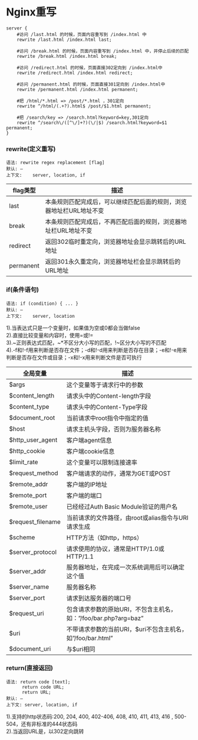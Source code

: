 # Nginx重写


```
server {
    #访问 /last.html 的时候，页面内容重写到 /index.html 中
    rewrite /last.html /index.html last;

    #访问 /break.html 的时候，页面内容重写到 /index.html 中，并停止后续的匹配
    rewrite /break.html /index.html break;

    #访问 /redirect.html 的时候，页面直接302定向到 /index.html中
    rewrite /redirect.html /index.html redirect;

    #访问 /permanent.html 的时候，页面直接301定向到 /index.html中
    rewrite /permanent.html /index.html permanent;

    #把 /html/*.html => /post/*.html ，301定向
    rewrite ^/html/(.+?).html$ /post/$1.html permanent;

    #把 /search/key => /search.html?keyword=key,301定向
    rewrite ^/search\/([^\/]+?)(\/|$) /search.html?keyword=$1 permanent;
}
```

### rewrite(定义重写)

```
语法: rewrite regex replacement [flag]
默认: —
上下文:	server, location, if
```

flag类型|描述
--|--
last|本条规则匹配完成后，可以继续匹配后面的规则，浏览器地址栏URL地址不变
break|本条规则匹配完成后，不再匹配后面的规则，浏览器地址栏URL地址不变
redirect|返回302临时重定向，浏览器地址会显示跳转后的URL地址
permanent|返回301永久重定向，浏览器地址栏会显示跳转后的URL地址

### if(条件语句)

```
语法: if (condition) { ... }
默认: —
上下文:	server, location
```

1).当表达式只是一个变量时，如果值为空或0都会当做false<br>
2).直接比较变量和内容时，使用=或!=<br>
3).~正则表达式匹配，~*不区分大小写的匹配，!~区分大小写的不匹配<br>
4).-f和!-f用来判断是否存在文件；-d和!-d用来判断是否存在目录；-e和!-e用来判断是否存在文件或目录；-x和!-x用来判断文件是否可执行

全局变量|描述
--|--
$args|这个变量等于请求行中的参数
$content_length|请求头中的Content-length字段
$content_type|请求头中的Content-Type字段
$document_root|当前请求中root指令中指定的值
$host|请求主机头字段，否则为服务器名称
$http_user_agent|客户端agent信息
$http_cookie|客户端cookie信息
$limit_rate|这个变量可以限制连接速率
$request_method|客户端请求的动作，通常为GET或POST
$remote_addr|客户端的IP地址
$remote_port|客户端的端口
$remote_user|已经经过Auth Basic Module验证的用户名
$request_filename|当前请求的文件路径，由root或alias指令与URI请求生成
$scheme|HTTP方法（如http，https）
$server_protocol|请求使用的协议，通常是HTTP/1.0或HTTP/1.1
$server_addr|服务器地址，在完成一次系统调用后可以确定这个值
$server_name|服务器名称
$server_port|请求到达服务器的端口号
$request_uri|包含请求参数的原始URI，不包含主机名，如：”/foo/bar.php?arg=baz”
$uri|不带请求参数的当前URI，$uri不包含主机名，如”/foo/bar.html”
$document_uri|与$uri相同


### return(直接返回)

```
语法: return code [text];
      return code URL;
      return URL;
默认: —
上下文: server, location, if
```

1).支持的http状态码:200, 204, 400, 402-406, 408, 410, 411, 413, 416 , 500-504，还有非标准的444状态码<br>
2).当返回URL是，以302定向跳转